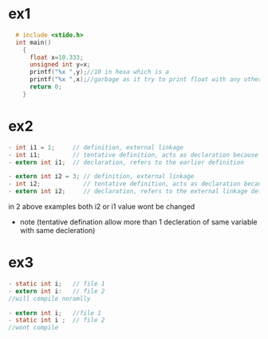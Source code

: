 # ex1
```c
  # include <stido.h>
  int main()
    {
      float x=10.333;
      unsigned int y=x;
      printf("%x ",y);//10 in hexa which is a
      printf("%x ",x);//garbage as it try to print float with any other specifier than %f 
      return 0;
    } 
```
# ex2 
```c
- int i1 = 1;     // definition, external linkage
- int i1;         // tentative definition, acts as declaration because i1 is defined
- extern int i1;  // declaration, refers to the earlier definition
```
```c
- extern int i2 = 3; // definition, external linkage
- int i2;            // tentative definition, acts as declaration because i2 is defined
- extern int i2;     // declaration, refers to the external linkage definition
```
in 2 above examples both i2 or i1  value wont be changed 

- note (tentative defination allow more than 1 decleration of same variable with same decleration)
# ex3 
```c
- static int i;   // file 1
- extern int i:   // file 2
//will compile noramlly 
```

```c
- extern int i;   //file 1
- static int i ;  // file 2
//wont compile
```
